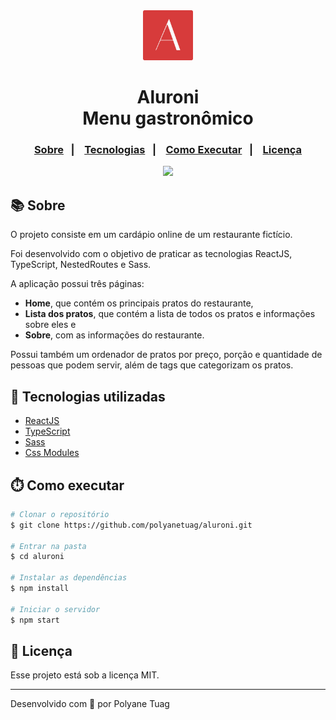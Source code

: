 <div align="center" justify-content="space-between">
  <img width= '80' src="./public/favicon.svg" /> 
  <h1>Aluroni <br/>
    Menu gastronômico </h1>
</div>

<h3 align="center">  
  <p align="center">
    <a href="#-sobre">Sobre</a>&nbsp;&nbsp;&nbsp;|&nbsp;&nbsp;&nbsp;
    <a href="#-tecnologias">Tecnologias</a>&nbsp;&nbsp;&nbsp;|&nbsp;&nbsp;&nbsp;
    <a href="#-como-executar">Como Executar</a>&nbsp;&nbsp;&nbsp;|&nbsp;&nbsp;&nbsp;
    <a href="#-licença">Licença</a>
  </p>
</h3>

<div align="center">
    <img width= '800' src="./public/assets/pratos/gif.gif" /> 
</div>

## 📚 Sobre

O projeto consiste em um cardápio online de um restaurante fictício. 

Foi desenvolvido com o objetivo de praticar as tecnologias ReactJS, TypeScript, NestedRoutes e Sass.

A aplicação possui três páginas: 
- **Home**, que contém os principais pratos do restaurante,
- **Lista dos pratos**, que contém a lista de todos os pratos e informações sobre eles e 
- **Sobre**, com as informações do restaurante.
  
Possui também um ordenador de pratos por preço, porção e quantidade de pessoas que podem servir, além de tags que categorizam os pratos.

## 🚀 Tecnologias utilizadas

- [ReactJS](https://react.dev/)
- [TypeScript](https://www.typescriptlang.org/)
- [Sass](https://sass-lang.com/)
- [Css Modules](https://github.com/css-modules/css-modules)

## ⏱️ Como executar

```bash
# Clonar o repositório
$ git clone https://github.com/polyanetuag/aluroni.git

# Entrar na pasta  
$ cd aluroni

# Instalar as dependências
$ npm install 

# Iniciar o servidor
$ npm start
```

## 📝 Licença

Esse projeto está sob a licença MIT.

---
Desenvolvido com 💜 por Polyane Tuag
